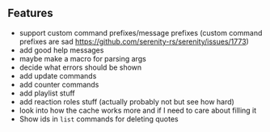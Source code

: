 ## Features
- support custom command prefixes/message prefixes (custom command prefixes are sad https://github.com/serenity-rs/serenity/issues/1773)
- add good help messages
- maybe make a macro for parsing args
- decide what errors should be shown
- add update commands
- add counter commands
- add playlist stuff
- add reaction roles stuff (actually probably not but see how hard)
- look into how the cache works more and if I need to care about filling it
- Show ids in `list` commands for deleting quotes